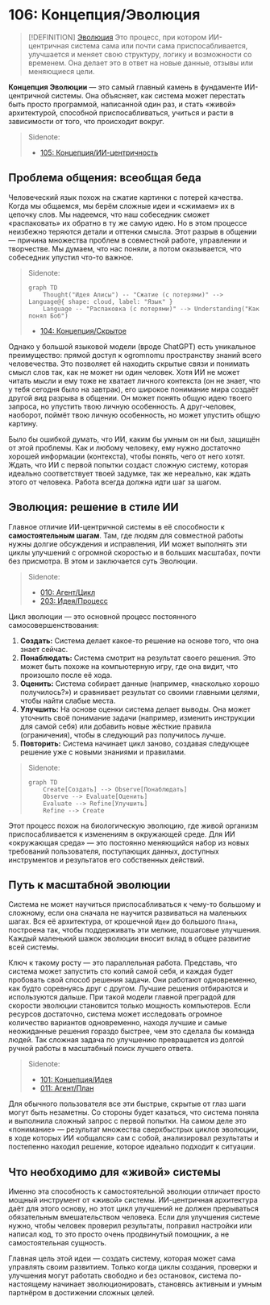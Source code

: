 # 106: Концепция/Эволюция

> [!DEFINITION] [Эволюция](./000_glossary.md)
> Это процесс, при котором ИИ-центричная система сама или почти сама приспосабливается, улучшается и меняет свою структуру, логику и возможности со временем. Она делает это в ответ на новые данные, отзывы или меняющиеся цели.

**Концепция Эволюции** — это самый главный камень в фундаменте ИИ-центричной системы. Она объясняет, как система может перестать быть просто программой, написанной один раз, и стать «живой» архитектурой, способной приспосабливаться, учиться и расти в зависимости от того, что происходит вокруг.

> Sidenote:
> - [105: Концепция/ИИ-центричность](./105_concept_ai_native.md)

## Проблема общения: всеобщая беда

Человеческий язык похож на сжатие картинки с потерей качества. Когда мы общаемся, мы берём сложные идеи и «сжимаем» их в цепочку слов. Мы надеемся, что наш собеседник сможет «распаковать» их обратно в ту же самую идею. Но в этом процессе неизбежно теряются детали и оттенки смысла. Этот разрыв в общении — причина множества проблем в совместной работе, управлении и творчестве. Мы думаем, что нас поняли, а потом оказывается, что собеседник упустил что-то важное.

> Sidenote:
> ```mermaid
> graph TD
>     Thought("Идея Алисы") -- "Сжатие (с потерями)" --> Language@{ shape: cloud, label: "Язык" }
>     Language -- "Распаковка (с потерями)" --> Understanding("Как понял Боб")
> ```
>
> - [104: Концепция/Скрытое](./104_concept_latent.md)

Однако у большой языковой модели (вроде ChatGPT) есть уникальное преимущество: прямой доступ к ogromnomu пространству знаний всего человечества. Это позволяет ей находить скрытые связи и понимать смысл слов так, как не может ни один человек. Хотя ИИ не может читать мысли и ему тоже не хватает личного контекста (он не знает, что у тебя сегодня было на завтрак), его широкое понимание мира создаёт другой *вид* разрыва в общении. Он может понять общую идею твоего запроса, но упустить твою личную особенность. А друг-человек, наоборот, поймёт твою личную особенность, но может упустить общую картину.

Было бы ошибкой думать, что ИИ, каким бы умным он ни был, защищён от этой проблемы. Как и любому человеку, ему нужно достаточно хорошей информации (контекста), чтобы понять, чего от него хотят. Ждать, что ИИ с первой попытки создаст сложную систему, которая идеально соответствует твоей задумке, так же нереально, как ждать этого от человека. Работа всегда должна идти шаг за шагом.

## Эволюция: решение в стиле ИИ

Главное отличие ИИ-центричной системы в её способности к **самостоятельным шагам**. Там, где людям для совместной работы нужны долгие обсуждения и исправления, ИИ может выполнять эти циклы улучшений с огромной скоростью и в больших масштабах, почти без присмотра. В этом и заключается суть Эволюции.

> Sidenote:
> - [010: Агент/Цикл](./010_agent_loop.md)
> - [203: Идея/Процесс](./203_idea_process.md)

Цикл эволюции — это основной процесс постоянного самосовершенствования:

1.  **Создать:** Система делает какое-то решение на основе того, что она знает сейчас.
2.  **Понаблюдать:** Система смотрит на результат своего решения. Это может быть похоже на компьютерную игру, где она видит, что произошло после её хода.
3.  **Оценить:** Система собирает данные (например, «насколько хорошо получилось?») и сравнивает результат со своими главными целями, чтобы найти слабые места.
4.  **Улучшить:** На основе оценки система делает выводы. Она может уточнить своё понимание задачи (например, изменить инструкции для самой себя) или добавить новые жёсткие правила (ограничения), чтобы в следующий раз получилось лучше.
5.  **Повторить:** Система начинает цикл заново, создавая следующее решение уже с новыми знаниями и правилами.

> Sidenote:
> ```mermaid
> graph TD
>     Create[Создать] --> Observe[Понаблюдать]
>     Observe --> Evaluate[Оценить]
>     Evaluate --> Refine[Улучшить]
>     Refine --> Create
> ```

Этот процесс похож на биологическую эволюцию, где живой организм приспосабливается к изменениям в окружающей среде. Для ИИ «окружающая среда» — это постоянно меняющийся набор из новых требований пользователя, поступающих данных, доступных инструментов и результатов его собственных действий.

## Путь к масштабной эволюции

Система не может научиться приспосабливаться к чему-то большому и сложному, если она сначала не научится развиваться на маленьких шагах. Вся её архитектура, от крошечной `Идеи` до большого `Плана`, построена так, чтобы поддерживать эти мелкие, пошаговые улучшения. Каждый маленький шажок эволюции вносит вклад в общее развитие всей системы.

Ключ к такому росту — это параллельная работа. Представь, что система может запустить сто копий самой себя, и каждая будет пробовать свой способ решения задачи. Они работают одновременно, как будто соревнуясь друг с другом. Лучшие решения отбираются и используются дальше. При такой модели главной преградой для скорости эволюции становится только мощность компьютеров. Если ресурсов достаточно, система может исследовать огромное количество вариантов одновременно, находя лучшие и самые неожиданные решения гораздо быстрее, чем это сделала бы команда людей. Так сложная задача по улучшению превращается из долгой ручной работы в масштабный поиск лучшего ответа.

> Sidenote:
> - [101: Концепция/Идея](./101_concept_idea.md)
> - [011: Агент/План](./011_agent_plan.md)

Для обычного пользователя все эти быстрые, скрытые от глаз шаги могут быть незаметны. Со стороны будет казаться, что система поняла и выполнила сложный запрос с первой попытки. На самом деле это «понимание» — результат множества сверхбыстрых циклов эволюции, в ходе которых ИИ «общался» сам с собой, анализировал результаты и постепенно находил решение, которое идеально подходит к ситуации.

## Что необходимо для «живой» системы

Именно эта способность к самостоятельной эволюции отличает просто мощный инструмент от «живой» системы. ИИ-центричная архитектура даёт для этого основу, но этот цикл улучшений не должен прерываться обязательным вмешательством человека. Если для улучшения системе нужно, чтобы человек проверил результаты, поправил настройки или написал код, то это просто очень продвинутый помощник, а не самостоятельная сущность.

Главная цель этой идеи — создать систему, которая может сама управлять своим развитием. Только когда циклы создания, проверки и улучшения могут работать свободно и без остановок, система по-настоящему начинает эволюционировать, становясь активным и умным партнёром в достижении сложных целей.